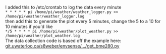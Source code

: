 I added this to /etc/crontab to log the data every minute  
`* * * * * pi /home/pi/weather/weather_logger.py >> /home/pi/weather/weather_logger.log`  
then add this to generate the plot every 5 minutes, change the 5 to a 10 for 10 minutes if you'd like  
`*/5 * * * * pi /home/pi/weather/plot_weather.py >> /home/pi/weather/plot_weather.log`  
The data collection code is based off the example here:  
[git.uwaterloo.ca/s8weber/envsense/.../get_bme280.py](https://git.uwaterloo.ca/s8weber/envsense/-/blob/0f5fbc485d479482897d6cac5f147a8203cd214a/get_bme280.py)  


